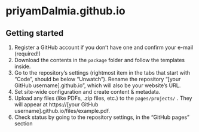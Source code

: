 # priyamDalmia.github.io


## Getting started

1. Register a GitHub account if you don’t have one and confirm your e-mail (required!)
2. Download the contents in the `package` folder and follow the templates inside.
3. Go to the repository’s settings (rightmost item in the tabs that start with “Code”, should be below “Unwatch”). Rename the repository “[your GitHub username].github.io”, which will also be your website’s URL.
4. Set site-wide configuration and create content & metadata.
5. Upload any files (like PDFs, .zip files, etc.) to the `pages/projects/` . They will appear at https://[your GitHub username].github.io/files/example.pdf.
6. Check status by going to the repository settings, in the “GitHub pages” section
